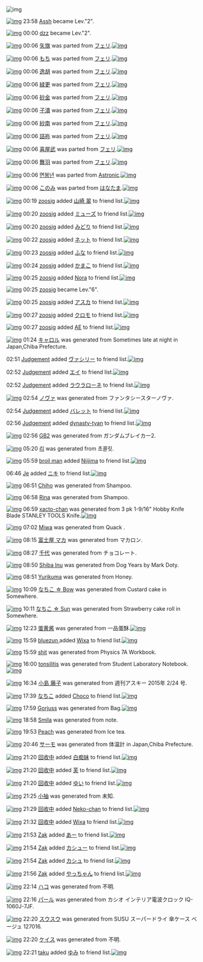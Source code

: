 ![img](http://gdrive-cdn.herokuapp.com/537b65a5bc09f0000721dda7/512px-barcode.png)

[![img](http://www.deviantsart.com/23q3t7f.png)](http://www.barcodekanojo.com/user/210584/Assh) 23:58 [Assh](http://www.barcodekanojo.com/user/210584/Assh) became Lev."2".

[![img](http://www.deviantsart.com/39b6b0p.jpeg)](http://www.barcodekanojo.com/user/354770/dzz) 00:00 [dzz](http://www.barcodekanojo.com/user/354770/dzz) became Lev."2".

[![img](http://www.deviantsart.com/10r1ja4.png)](http://www.barcodekanojo.com/kanojo/3162704/%E7%9F%A2%E6%97%97) 00:06 [矢旗](http://www.barcodekanojo.com/kanojo/3162704/%E7%9F%A2%E6%97%97) was parted from [フェリ](http://www.barcodekanojo.com/kanojo/3162704/%E7%9F%A2%E6%97%97).[![img](http://www.deviantsart.com/2ekpk5a.jpeg)](http://www.barcodekanojo.com/user/12204/%E3%83%95%E3%82%A7%E3%83%AA) 

[![img](http://www.deviantsart.com/nmddo8.png)](http://www.barcodekanojo.com/kanojo/3144997/%E3%82%82%E3%81%A1) 00:06 [もち](http://www.barcodekanojo.com/kanojo/3144997/%E3%82%82%E3%81%A1) was parted from [フェリ](http://www.barcodekanojo.com/kanojo/3144997/%E3%82%82%E3%81%A1).[![img](http://www.deviantsart.com/2ekpk5a.jpeg)](http://www.barcodekanojo.com/user/12204/%E3%83%95%E3%82%A7%E3%83%AA) 

[![img](http://www.deviantsart.com/3bfpnmq.png)](http://www.barcodekanojo.com/kanojo/3150927/%E9%80%B8%E8%83%A1) 00:06 [逸胡](http://www.barcodekanojo.com/kanojo/3150927/%E9%80%B8%E8%83%A1) was parted from [フェリ](http://www.barcodekanojo.com/kanojo/3150927/%E9%80%B8%E8%83%A1).[![img](http://www.deviantsart.com/2ekpk5a.jpeg)](http://www.barcodekanojo.com/user/12204/%E3%83%95%E3%82%A7%E3%83%AA) 

[![img](http://www.deviantsart.com/2sk4m6.png)](http://www.barcodekanojo.com/kanojo/3160825/%E7%B7%91%E6%9B%B4) 00:06 [緑更](http://www.barcodekanojo.com/kanojo/3160825/%E7%B7%91%E6%9B%B4) was parted from [フェリ](http://www.barcodekanojo.com/kanojo/3160825/%E7%B7%91%E6%9B%B4).[![img](http://www.deviantsart.com/2ekpk5a.jpeg)](http://www.barcodekanojo.com/user/12204/%E3%83%95%E3%82%A7%E3%83%AA) 

[![img](http://www.deviantsart.com/mavj0v.png)](http://www.barcodekanojo.com/kanojo/2733682/%E7%A0%82%E9%87%91) 00:06 [砂金](http://www.barcodekanojo.com/kanojo/2733682/%E7%A0%82%E9%87%91) was parted from [フェリ](http://www.barcodekanojo.com/kanojo/2733682/%E7%A0%82%E9%87%91).[![img](http://www.deviantsart.com/2ekpk5a.jpeg)](http://www.barcodekanojo.com/user/12204/%E3%83%95%E3%82%A7%E3%83%AA) 

[![img](http://www.deviantsart.com/389k2do.png)](http://www.barcodekanojo.com/kanojo/2767224/%E5%AD%90%E6%BD%B0) 00:06 [子潰](http://www.barcodekanojo.com/kanojo/2767224/%E5%AD%90%E6%BD%B0) was parted from [フェリ](http://www.barcodekanojo.com/kanojo/2767224/%E5%AD%90%E6%BD%B0).[![img](http://www.deviantsart.com/2ekpk5a.jpeg)](http://www.barcodekanojo.com/user/12204/%E3%83%95%E3%82%A7%E3%83%AA) 

[![img](http://www.deviantsart.com/31nej0p.png)](http://www.barcodekanojo.com/kanojo/2492388/%E7%B4%97%E5%8D%97) 00:06 [紗南](http://www.barcodekanojo.com/kanojo/2492388/%E7%B4%97%E5%8D%97) was parted from [フェリ](http://www.barcodekanojo.com/kanojo/2492388/%E7%B4%97%E5%8D%97).[![img](http://www.deviantsart.com/2ekpk5a.jpeg)](http://www.barcodekanojo.com/user/12204/%E3%83%95%E3%82%A7%E3%83%AA) 

[![img](http://www.deviantsart.com/cs8l3p.png)](http://www.barcodekanojo.com/kanojo/3162824/%E8%A9%B0%E7%A5%A2) 00:06 [詰祢](http://www.barcodekanojo.com/kanojo/3162824/%E8%A9%B0%E7%A5%A2) was parted from [フェリ](http://www.barcodekanojo.com/kanojo/3162824/%E8%A9%B0%E7%A5%A2).[![img](http://www.deviantsart.com/2ekpk5a.jpeg)](http://www.barcodekanojo.com/user/12204/%E3%83%95%E3%82%A7%E3%83%AA) 

[![img](http://www.deviantsart.com/25244df.png)](http://www.barcodekanojo.com/kanojo/2733726/%E5%96%9C%E5%B1%8B%E6%AD%A6) 00:06 [喜屋武](http://www.barcodekanojo.com/kanojo/2733726/%E5%96%9C%E5%B1%8B%E6%AD%A6) was parted from [フェリ](http://www.barcodekanojo.com/kanojo/2733726/%E5%96%9C%E5%B1%8B%E6%AD%A6).[![img](http://www.deviantsart.com/2ekpk5a.jpeg)](http://www.barcodekanojo.com/user/12204/%E3%83%95%E3%82%A7%E3%83%AA) 

[![img](http://www.deviantsart.com/4jpda2.png)](http://www.barcodekanojo.com/kanojo/2413507/%E8%88%9E%E7%BE%BD) 00:06 [舞羽](http://www.barcodekanojo.com/kanojo/2413507/%E8%88%9E%E7%BE%BD) was parted from [フェリ](http://www.barcodekanojo.com/kanojo/2413507/%E8%88%9E%E7%BE%BD).[![img](http://www.deviantsart.com/2ekpk5a.jpeg)](http://www.barcodekanojo.com/user/12204/%E3%83%95%E3%82%A7%E3%83%AA) 

[![img](http://www.deviantsart.com/1epp72v.png)](http://www.barcodekanojo.com/kanojo/3191738/%EB%A9%B4%EB%B4%89%EB%85%84) 00:06 [면봉년](http://www.barcodekanojo.com/kanojo/3191738/%EB%A9%B4%EB%B4%89%EB%85%84) was parted from [Astronic](http://www.barcodekanojo.com/kanojo/3191738/%EB%A9%B4%EB%B4%89%EB%85%84).[![img](http://www.deviantsart.com/1l550lp.jpeg)](http://www.barcodekanojo.com/user/236979/Astronic) 

[![img](http://www.deviantsart.com/clst21.png)](http://www.barcodekanojo.com/kanojo/3190559/%E3%81%93%E3%81%AE%E3%81%BF) 00:06 [このみ](http://www.barcodekanojo.com/kanojo/3190559/%E3%81%93%E3%81%AE%E3%81%BF) was parted from [はなたま](http://www.barcodekanojo.com/kanojo/3190559/%E3%81%93%E3%81%AE%E3%81%BF).[![img](http://www.deviantsart.com/38i0mgo.jpeg)](http://www.barcodekanojo.com/user/201320/%E3%81%AF%E3%81%AA%E3%81%9F%E3%81%BE) 

[![img](http://www.deviantsart.com/1915051.jpeg)](http://www.barcodekanojo.com/user/324407/zoosig) 00:19 [zoosig](http://www.barcodekanojo.com/user/324407/zoosig) added [山崎 翠](http://www.barcodekanojo.com/kanojo/388382/%E5%B1%B1%E5%B4%8E%20%E7%BF%A0) to friend list.[![img](http://www.deviantsart.com/1tf6857.png)](http://www.barcodekanojo.com/kanojo/388382/%E5%B1%B1%E5%B4%8E%20%E7%BF%A0) 

[![img](http://www.deviantsart.com/1915051.jpeg)](http://www.barcodekanojo.com/user/324407/zoosig) 00:20 [zoosig](http://www.barcodekanojo.com/user/324407/zoosig) added [ミューズ](http://www.barcodekanojo.com/kanojo/268481/%E3%83%9F%E3%83%A5%E3%83%BC%E3%82%BA) to friend list.[![img](http://www.deviantsart.com/2cvb9lb.png)](http://www.barcodekanojo.com/kanojo/268481/%E3%83%9F%E3%83%A5%E3%83%BC%E3%82%BA) 

[![img](http://www.deviantsart.com/1915051.jpeg)](http://www.barcodekanojo.com/user/324407/zoosig) 00:20 [zoosig](http://www.barcodekanojo.com/user/324407/zoosig) added [みどり](http://www.barcodekanojo.com/kanojo/2067985/%E3%81%BF%E3%81%A9%E3%82%8A) to friend list.[![img](http://www.deviantsart.com/35td22n.png)](http://www.barcodekanojo.com/kanojo/2067985/%E3%81%BF%E3%81%A9%E3%82%8A) 

[![img](http://www.deviantsart.com/1915051.jpeg)](http://www.barcodekanojo.com/user/324407/zoosig) 00:22 [zoosig](http://www.barcodekanojo.com/user/324407/zoosig) added [ネット](http://www.barcodekanojo.com/kanojo/1647386/%E3%83%8D%E3%83%83%E3%83%88) to friend list.[![img](http://www.deviantsart.com/288u4cl.png)](http://www.barcodekanojo.com/kanojo/1647386/%E3%83%8D%E3%83%83%E3%83%88) 

[![img](http://www.deviantsart.com/1915051.jpeg)](http://www.barcodekanojo.com/user/324407/zoosig) 00:23 [zoosig](http://www.barcodekanojo.com/user/324407/zoosig) added [ふな](http://www.barcodekanojo.com/kanojo/2718188/%E3%81%B5%E3%81%AA) to friend list.[![img](http://www.deviantsart.com/3a88m55.png)](http://www.barcodekanojo.com/kanojo/2718188/%E3%81%B5%E3%81%AA) 

[![img](http://www.deviantsart.com/1915051.jpeg)](http://www.barcodekanojo.com/user/324407/zoosig) 00:24 [zoosig](http://www.barcodekanojo.com/user/324407/zoosig) added [かまこ](http://www.barcodekanojo.com/kanojo/48332/%E3%81%8B%E3%81%BE%E3%81%93) to friend list.[![img](http://www.deviantsart.com/2r0lke3.png)](http://www.barcodekanojo.com/kanojo/48332/%E3%81%8B%E3%81%BE%E3%81%93) 

[![img](http://www.deviantsart.com/1915051.jpeg)](http://www.barcodekanojo.com/user/324407/zoosig) 00:25 [zoosig](http://www.barcodekanojo.com/user/324407/zoosig) added [Nora](http://www.barcodekanojo.com/kanojo/3091583/Nora) to friend list.[![img](http://www.deviantsart.com/10o84cq.png)](http://www.barcodekanojo.com/kanojo/3091583/Nora) 

[![img](http://www.deviantsart.com/1915051.jpeg)](http://www.barcodekanojo.com/user/324407/zoosig) 00:25 [zoosig](http://www.barcodekanojo.com/user/324407/zoosig) became Lev."6".

[![img](http://www.deviantsart.com/1915051.jpeg)](http://www.barcodekanojo.com/user/324407/zoosig) 00:25 [zoosig](http://www.barcodekanojo.com/user/324407/zoosig) added [アスカ](http://www.barcodekanojo.com/kanojo/1956790/%E3%82%A2%E3%82%B9%E3%82%AB) to friend list.[![img](http://www.deviantsart.com/8lk3ck.png)](http://www.barcodekanojo.com/kanojo/1956790/%E3%82%A2%E3%82%B9%E3%82%AB) 

[![img](http://www.deviantsart.com/1915051.jpeg)](http://www.barcodekanojo.com/user/324407/zoosig) 00:27 [zoosig](http://www.barcodekanojo.com/user/324407/zoosig) added [クロモ](http://www.barcodekanojo.com/kanojo/2634885/%E3%82%AF%E3%83%AD%E3%83%A2) to friend list.[![img](http://www.deviantsart.com/16g54q5.png)](http://www.barcodekanojo.com/kanojo/2634885/%E3%82%AF%E3%83%AD%E3%83%A2) 

[![img](http://www.deviantsart.com/1915051.jpeg)](http://www.barcodekanojo.com/user/324407/zoosig) 00:27 [zoosig](http://www.barcodekanojo.com/user/324407/zoosig) added [AE](http://www.barcodekanojo.com/kanojo/1858847/AE) to friend list.[![img](http://www.deviantsart.com/166tn58.png)](http://www.barcodekanojo.com/kanojo/1858847/AE) 

[![img](http://www.deviantsart.com/3bhbkc4.png)](http://www.barcodekanojo.com/kanojo/3192566/%E3%82%AD%E3%83%A3%E3%83%AD%E3%83%AB) 01:24 [キャロル](http://www.barcodekanojo.com/kanojo/3192566/%E3%82%AD%E3%83%A3%E3%83%AD%E3%83%AB) was generated from Sometimes late at night in Japan,Chiba Prefecture.

02:51 [Judgement](http://www.barcodekanojo.com/user/500121/Judgement) added [ヴァシリー](http://www.barcodekanojo.com/kanojo/2965363/%E3%83%B4%E3%82%A1%E3%82%B7%E3%83%AA%E3%83%BC) to friend list.[![img](http://www.deviantsart.com/1hh0ihg.png)](http://www.barcodekanojo.com/kanojo/2965363/%E3%83%B4%E3%82%A1%E3%82%B7%E3%83%AA%E3%83%BC) 

02:52 [Judgement](http://www.barcodekanojo.com/user/500121/Judgement) added [エイ](http://www.barcodekanojo.com/kanojo/2933640/%E3%82%A8%E3%82%A4) to friend list.[![img](http://www.deviantsart.com/1iv0bkb.png)](http://www.barcodekanojo.com/kanojo/2933640/%E3%82%A8%E3%82%A4) 

02:52 [Judgement](http://www.barcodekanojo.com/user/500121/Judgement) added [ラウラローネ](http://www.barcodekanojo.com/kanojo/1835401/%E3%83%A9%E3%82%A6%E3%83%A9%E3%83%AD%E3%83%BC%E3%83%8D) to friend list.[![img](http://www.deviantsart.com/4h2a86.png)](http://www.barcodekanojo.com/kanojo/1835401/%E3%83%A9%E3%82%A6%E3%83%A9%E3%83%AD%E3%83%BC%E3%83%8D) 

[![img](http://www.deviantsart.com/1cc32uj.png)](http://www.barcodekanojo.com/kanojo/3192567/%E3%83%8E%E3%83%B4%E3%82%A1) 02:54 [ノヴァ](http://www.barcodekanojo.com/kanojo/3192567/%E3%83%8E%E3%83%B4%E3%82%A1) was generated from ファンタシースターノヴァ.

02:54 [Judgement](http://www.barcodekanojo.com/user/500121/Judgement) added [バレット](http://www.barcodekanojo.com/kanojo/3105949/%E3%83%90%E3%83%AC%E3%83%83%E3%83%88) to friend list.[![img](http://www.deviantsart.com/j2ee2b.png)](http://www.barcodekanojo.com/kanojo/3105949/%E3%83%90%E3%83%AC%E3%83%83%E3%83%88) 

02:56 [Judgement](http://www.barcodekanojo.com/user/500121/Judgement) added [dynasty-tyan](http://www.barcodekanojo.com/kanojo/2547423/dynasty-tyan) to friend list.[![img](http://www.deviantsart.com/2t85h4t.png)](http://www.barcodekanojo.com/kanojo/2547423/dynasty-tyan) 

[![img](http://www.deviantsart.com/2kakpg1.png)](http://www.barcodekanojo.com/kanojo/3192568/GB2) 02:56 [GB2](http://www.barcodekanojo.com/kanojo/3192568/GB2) was generated from ガンダムブレイカー2.

[![img](http://www.deviantsart.com/22bt8d2.png)](http://www.barcodekanojo.com/kanojo/3192569/%EB%A6%AC) 05:20 [리](http://www.barcodekanojo.com/kanojo/3192569/%EB%A6%AC) was generated from 초콜릿.

[![img](http://www.deviantsart.com/3r2i3i.jpeg)](http://www.barcodekanojo.com/user/482423/broil%20man) 05:59 [broil man](http://www.barcodekanojo.com/user/482423/broil%20man) added [Niijima](http://www.barcodekanojo.com/kanojo/969990/Niijima) to friend list.[![img](http://www.deviantsart.com/iv61be.png)](http://www.barcodekanojo.com/kanojo/969990/Niijima) 

06:46 [Je](http://www.barcodekanojo.com/user/497291/Je) added [ニキ](http://www.barcodekanojo.com/kanojo/41173/%E3%83%8B%E3%82%AD) to friend list.[![img](http://www.deviantsart.com/2q12so8.png)](http://www.barcodekanojo.com/kanojo/41173/%E3%83%8B%E3%82%AD) 

[![img](http://www.deviantsart.com/2gbntpg.png)](http://www.barcodekanojo.com/kanojo/3192570/Chiho) 06:51 [Chiho](http://www.barcodekanojo.com/kanojo/3192570/Chiho) was generated from Shampoo.

[![img](http://www.deviantsart.com/2uthap0.png)](http://www.barcodekanojo.com/kanojo/3192571/Rina) 06:58 [Rina](http://www.barcodekanojo.com/kanojo/3192571/Rina) was generated from Shampoo.

[![img](http://www.deviantsart.com/2dark82.png)](http://www.barcodekanojo.com/kanojo/3192572/xacto-chan) 06:59 [xacto-chan](http://www.barcodekanojo.com/kanojo/3192572/xacto-chan) was generated from 3 pk 1-9/16" Hobby Knife Blade STANLEY TOOLS Knife.[![img](http://www.deviantsart.com/1hnn376.jpeg)](http://www.barcodekanojo.com/product_images/barcode/6017966/1423605531/50x50x3,P20pk,P201-9,P2F16,P22,P20Hobby,P20Knife,P20Blade,P20STANLEY,P20TOOLS,P20Knife.jpg,qw=88,ah=88.pagespeed.ic.aW1GAmAdyl.jpg) 

[![img](http://www.deviantsart.com/2ened54.png)](http://www.barcodekanojo.com/kanojo/3192573/Miwa) 07:02 [Miwa](http://www.barcodekanojo.com/kanojo/3192573/Miwa) was generated from Quack .

[![img](http://www.deviantsart.com/3di0rv1.png)](http://www.barcodekanojo.com/kanojo/3192574/%E5%AF%8C%E5%A3%AB%E5%B1%8B%20%E3%83%9E%E3%82%AB) 08:15 [富士屋 マカ](http://www.barcodekanojo.com/kanojo/3192574/%E5%AF%8C%E5%A3%AB%E5%B1%8B%20%E3%83%9E%E3%82%AB) was generated from マカロン.

[![img](http://www.deviantsart.com/2abf8a2.png)](http://www.barcodekanojo.com/kanojo/3192575/%E5%8D%83%E4%BB%A3) 08:27 [千代](http://www.barcodekanojo.com/kanojo/3192575/%E5%8D%83%E4%BB%A3) was generated from チョコレート.

[![img](http://www.deviantsart.com/1t68ji.png)](http://www.barcodekanojo.com/kanojo/3192576/Shiba%20Inu) 08:50 [Shiba Inu](http://www.barcodekanojo.com/kanojo/3192576/Shiba%20Inu) was generated from Dog Years by Mark Doty.

[![img](http://www.deviantsart.com/2ftldec.png)](http://www.barcodekanojo.com/kanojo/3192577/Yurikuma) 08:51 [Yurikuma](http://www.barcodekanojo.com/kanojo/3192577/Yurikuma) was generated from Honey.

[![img](http://www.deviantsart.com/1f1clbi.png)](http://www.barcodekanojo.com/kanojo/3192578/%E3%81%AA%E3%81%A1%E3%81%93%20%E2%98%86%20Bow) 10:09 [なちこ ☆ Bow](http://www.barcodekanojo.com/kanojo/3192578/%E3%81%AA%E3%81%A1%E3%81%93%20%E2%98%86%20Bow) was generated from Custard cake in Somewhere.

[![img](http://www.deviantsart.com/3gvnl4c.png)](http://www.barcodekanojo.com/kanojo/3192579/%E3%81%AA%E3%81%A1%E3%81%93%20%E2%98%86%20Sun) 10:11 [なちこ ☆ Sun](http://www.barcodekanojo.com/kanojo/3192579/%E3%81%AA%E3%81%A1%E3%81%93%20%E2%98%86%20Sun) was generated from Strawberry cake roll  in Somewhere.

[![img](http://www.deviantsart.com/3vv424q.png)](http://www.barcodekanojo.com/kanojo/3192580/%E8%9B%8B%E9%BB%84%E9%85%B1) 12:23 [蛋黄酱](http://www.barcodekanojo.com/kanojo/3192580/%E8%9B%8B%E9%BB%84%E9%85%B1) was generated from 一品蛋酥.[![img](http://www.deviantsart.com/uj299o.jpeg)](http://www.barcodekanojo.com/product_images/barcode/6017974/1423624967/50x50x,PE4,PB8,P80,PE5,P93,P81,PE8,P9B,P8B,PE9,P85,PA5.jpg,qw=88,ah=88.pagespeed.ic.jsI_Lo9c24.jpg) 

[![img](http://www.deviantsart.com/2j90n25.jpeg)](http://www.barcodekanojo.com/user/500115/bluezun%20) 15:59 [bluezun ](http://www.barcodekanojo.com/user/500115/bluezun%20) added [Wixa](http://www.barcodekanojo.com/kanojo/2505448/Wixa) to friend list.[![img](http://www.deviantsart.com/3f8n0ci.png)](http://www.barcodekanojo.com/kanojo/2505448/Wixa) 

[![img](http://www.deviantsart.com/mf5vi0.png)](http://www.barcodekanojo.com/kanojo/3192581/shit) 15:59 [shit](http://www.barcodekanojo.com/kanojo/3192581/shit) was generated from Physics 7A Workbook.

[![img](http://www.deviantsart.com/1gp2v0o.png)](http://www.barcodekanojo.com/kanojo/3192582/tonsilitis) 16:00 [tonsilitis](http://www.barcodekanojo.com/kanojo/3192582/tonsilitis) was generated from Student Laboratory Notebook.[![img](http://www.deviantsart.com/1o0ohs6.jpeg)](http://www.barcodekanojo.com/product_images/barcode/6017977/1423637980/Student%20Laboratory%20Notebook.jpg) 

[![img](http://www.deviantsart.com/21tskuf.png)](http://www.barcodekanojo.com/kanojo/3192583/%E5%B0%8F%E5%B3%B6%20%E8%97%A4%E5%AD%90) 16:34 [小島 藤子](http://www.barcodekanojo.com/kanojo/3192583/%E5%B0%8F%E5%B3%B6%20%E8%97%A4%E5%AD%90) was generated from 週刊アスキー 2015年 2/24 号.

[![img](http://www.deviantsart.com/1lb4fit.jpeg)](http://www.barcodekanojo.com/user/314581/%E3%81%AA%E3%81%A1%E3%81%93) 17:39 [なちこ](http://www.barcodekanojo.com/user/314581/%E3%81%AA%E3%81%A1%E3%81%93) added [Choco](http://www.barcodekanojo.com/kanojo/695520/Choco) to friend list.[![img](http://www.deviantsart.com/3fslb3q.png)](http://www.barcodekanojo.com/kanojo/695520/Choco) 

[![img](http://www.deviantsart.com/ot3mf9.png)](http://www.barcodekanojo.com/kanojo/3192584/Gorjuss) 17:59 [Gorjuss](http://www.barcodekanojo.com/kanojo/3192584/Gorjuss) was generated from Bag.[![img](http://www.deviantsart.com/1hlpdrh.jpeg)](http://www.barcodekanojo.com/product_images/barcode/6017980/1423645114/Bag.jpg) 

[![img](http://www.deviantsart.com/1nv714a.png)](http://www.barcodekanojo.com/kanojo/3192585/Smila) 18:58 [Smila](http://www.barcodekanojo.com/kanojo/3192585/Smila) was generated from note.

[![img](http://www.deviantsart.com/n2rvbq.png)](http://www.barcodekanojo.com/kanojo/3192586/Peach) 19:53 [Peach](http://www.barcodekanojo.com/kanojo/3192586/Peach) was generated from Ice tea.

[![img](http://www.deviantsart.com/3g64pdm.png)](http://www.barcodekanojo.com/kanojo/3192587/%E3%82%B5%E3%83%BC%E3%83%A2) 20:46 [サーモ](http://www.barcodekanojo.com/kanojo/3192587/%E3%82%B5%E3%83%BC%E3%83%A2) was generated from 体温計 in Japan,Chiba Prefecture.

[![img](http://www.deviantsart.com/198g94p.jpeg)](http://www.barcodekanojo.com/user/452921/%E5%9B%9E%E6%94%B6%E4%B8%AD) 21:20 [回收中](http://www.barcodekanojo.com/user/452921/%E5%9B%9E%E6%94%B6%E4%B8%AD) added [白痴妹](http://www.barcodekanojo.com/kanojo/2792517/%E7%99%BD%E7%97%B4%E5%A6%B9) to friend list.[![img](http://www.deviantsart.com/180b942.png)](http://www.barcodekanojo.com/kanojo/2792517/%E7%99%BD%E7%97%B4%E5%A6%B9) 

[![img](http://www.deviantsart.com/198g94p.jpeg)](http://www.barcodekanojo.com/user/452921/%E5%9B%9E%E6%94%B6%E4%B8%AD) 21:20 [回收中](http://www.barcodekanojo.com/user/452921/%E5%9B%9E%E6%94%B6%E4%B8%AD) added [芙](http://www.barcodekanojo.com/kanojo/2755077/%E8%8A%99) to friend list.[![img](http://www.deviantsart.com/mo791b.png)](http://www.barcodekanojo.com/kanojo/2755077/%E8%8A%99) 

[![img](http://www.deviantsart.com/198g94p.jpeg)](http://www.barcodekanojo.com/user/452921/%E5%9B%9E%E6%94%B6%E4%B8%AD) 21:20 [回收中](http://www.barcodekanojo.com/user/452921/%E5%9B%9E%E6%94%B6%E4%B8%AD) added [ゆい](http://www.barcodekanojo.com/kanojo/2559680/%E3%82%86%E3%81%84) to friend list.[![img](http://www.deviantsart.com/3j9bnqe.png)](http://www.barcodekanojo.com/kanojo/2559680/%E3%82%86%E3%81%84) 

[![img](http://www.deviantsart.com/1qf3meh.png)](http://www.barcodekanojo.com/kanojo/3192588/%E5%B0%8F%E6%8A%BD) 21:25 [小抽](http://www.barcodekanojo.com/kanojo/3192588/%E5%B0%8F%E6%8A%BD) was generated from 未知.

[![img](http://www.deviantsart.com/198g94p.jpeg)](http://www.barcodekanojo.com/user/452921/%E5%9B%9E%E6%94%B6%E4%B8%AD) 21:29 [回收中](http://www.barcodekanojo.com/user/452921/%E5%9B%9E%E6%94%B6%E4%B8%AD) added [Neko-chan](http://www.barcodekanojo.com/kanojo/1962168/Neko-chan) to friend list.[![img](http://www.deviantsart.com/3tvan15.png)](http://www.barcodekanojo.com/kanojo/1962168/Neko-chan) 

[![img](http://www.deviantsart.com/198g94p.jpeg)](http://www.barcodekanojo.com/user/452921/%E5%9B%9E%E6%94%B6%E4%B8%AD) 21:32 [回收中](http://www.barcodekanojo.com/user/452921/%E5%9B%9E%E6%94%B6%E4%B8%AD) added [Wixa](http://www.barcodekanojo.com/kanojo/2505448/Wixa) to friend list.[![img](http://www.deviantsart.com/3f8n0ci.png)](http://www.barcodekanojo.com/kanojo/2505448/Wixa) 

[![img](http://www.deviantsart.com/2dtl6i2.jpeg)](http://www.barcodekanojo.com/user/280625/Zak) 21:53 [Zak](http://www.barcodekanojo.com/user/280625/Zak) added [あー](http://www.barcodekanojo.com/kanojo/3100288/%E3%81%82%E3%83%BC) to friend list.[![img](http://www.deviantsart.com/25nh7gr.png)](http://www.barcodekanojo.com/kanojo/3100288/%E3%81%82%E3%83%BC) 

[![img](http://www.deviantsart.com/2dtl6i2.jpeg)](http://www.barcodekanojo.com/user/280625/Zak) 21:54 [Zak](http://www.barcodekanojo.com/user/280625/Zak) added [カシュー](http://www.barcodekanojo.com/kanojo/3100289/%E3%82%AB%E3%82%B7%E3%83%A5%E3%83%BC) to friend list.[![img](http://www.deviantsart.com/7s2mrb.png)](http://www.barcodekanojo.com/kanojo/3100289/%E3%82%AB%E3%82%B7%E3%83%A5%E3%83%BC) 

[![img](http://www.deviantsart.com/2dtl6i2.jpeg)](http://www.barcodekanojo.com/user/280625/Zak) 21:54 [Zak](http://www.barcodekanojo.com/user/280625/Zak) added [カシュ](http://www.barcodekanojo.com/kanojo/2890438/%E3%82%AB%E3%82%B7%E3%83%A5) to friend list.[![img](http://www.deviantsart.com/21hg2q9.png)](http://www.barcodekanojo.com/kanojo/2890438/%E3%82%AB%E3%82%B7%E3%83%A5) 

[![img](http://www.deviantsart.com/2dtl6i2.jpeg)](http://www.barcodekanojo.com/user/280625/Zak) 21:56 [Zak](http://www.barcodekanojo.com/user/280625/Zak) added [やっちゃん](http://www.barcodekanojo.com/kanojo/2862175/%E3%82%84%E3%81%A3%E3%81%A1%E3%82%83%E3%82%93) to friend list.[![img](http://www.deviantsart.com/94q4mp.png)](http://www.barcodekanojo.com/kanojo/2862175/%E3%82%84%E3%81%A3%E3%81%A1%E3%82%83%E3%82%93) 

[![img](http://www.deviantsart.com/kad4mo.png)](http://www.barcodekanojo.com/kanojo/3192589/%E3%83%8F%E3%82%B3) 22:14 [ハコ](http://www.barcodekanojo.com/kanojo/3192589/%E3%83%8F%E3%82%B3) was generated from 不明.

[![img](http://www.deviantsart.com/rs6m0l.png)](http://www.barcodekanojo.com/kanojo/3192590/%E3%83%91%E3%83%BC%E3%83%AB) 22:16 [パール](http://www.barcodekanojo.com/kanojo/3192590/%E3%83%91%E3%83%BC%E3%83%AB) was generated from カシオ インテリア電波クロック IQ-1060J-7JF.

[![img](http://www.deviantsart.com/22qhoht.png)](http://www.barcodekanojo.com/kanojo/3192591/%E3%82%B9%E3%82%A6%E3%82%B9%E3%82%A6) 22:20 [スウスウ](http://www.barcodekanojo.com/kanojo/3192591/%E3%82%B9%E3%82%A6%E3%82%B9%E3%82%A6) was generated from SUSU スーパードライ 傘ケース ベージュ 127016.

[![img](http://www.deviantsart.com/27kpfnv.png)](http://www.barcodekanojo.com/kanojo/3192592/%E3%82%B1%E3%82%A4%E3%82%B9) 22:20 [ケイス](http://www.barcodekanojo.com/kanojo/3192592/%E3%82%B1%E3%82%A4%E3%82%B9) was generated from 不明.

[![img](http://www.deviantsart.com/bi7nn4.jpeg)](http://www.barcodekanojo.com/user/285010/taku) 22:21 [taku](http://www.barcodekanojo.com/user/285010/taku) added [ゆみ](http://www.barcodekanojo.com/kanojo/250497/%E3%82%86%E3%81%BF) to friend list.[![img](http://www.deviantsart.com/l983bb.png)](http://www.barcodekanojo.com/kanojo/250497/%E3%82%86%E3%81%BF) 

